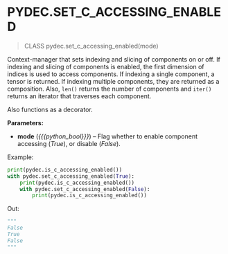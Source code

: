 # PYDEC.SET_C_ACCESSING_ENABLED
> CLASS pydec.set_c_accessing_enabled(mode)

Context-manager that sets indexing and slicing of components on or off. If indexing and slicing of components is enabled, the first dimension of indices is used to access components. If indexing a single component, a tensor is returned. If indexing multiple components, they are returned as a composition. Also, `len()` returns the number of components and `iter()` returns an iterator that traverses each component.

Also functions as a decorator.

**Parameters:**

* **mode** (*{{{python_bool}}}*) –  Flag whether to enable component accessing (*True*), or disable (*False*).

Example:
```python
print(pydec.is_c_accessing_enabled())
with pydec.set_c_accessing_enabled(True):
    print(pydec.is_c_accessing_enabled())
    with pydec.set_c_accessing_enabled(False):
        print(pydec.is_c_accessing_enabled())
```

Out:
```python
"""
False
True
False
"""
```
